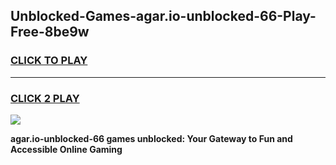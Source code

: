 
## Unblocked-Games-agar.io-unblocked-66-Play-Free-8be9w
<h3>
<a href="https://premium76.site?title=agar.io-unblocked-66&ref=18A1">CLICK TO PLAY</a></h3>
<hr>

<h3>
<a href="https://premium76.site?title=agar.io-unblocked-66&ref=18A1">CLICK 2 PLAY</a>
  
</h3>

<a href="https://premium76.site?title=agar.io-unblocked-66&ref=18A1"><img src="https://clearcache.store/games.png"></a>


**agar.io-unblocked-66 games unblocked: Your Gateway to Fun and Accessible Online Gaming**
